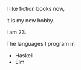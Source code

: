 I like fiction books now, 

it is my new hobby.

I am 23.

The languages I program in 
- Haskell
- Elm

